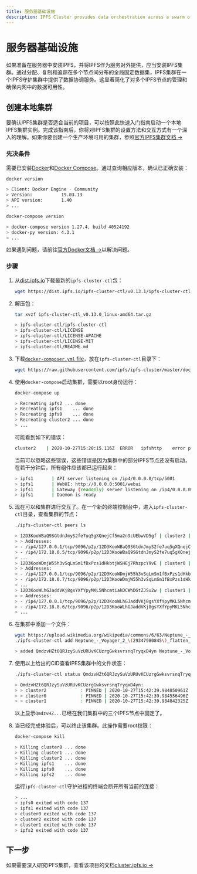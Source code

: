 ```yaml
---
title: 服务器基础设施
description: IPFS Cluster provides data orchestration across a swarm of IPFS daemons by allocating, replicating, and tracking a global pin-set distributed among multiple peers. Learn how to install it here.
---
```


# 服务器基础设施

如果准备在服务器中安装IPFS，并将IPFS作为服务对外提供，应当安装IPFS集群。通过分配、复制和追踪在多个节点间分布的全局固定数据集，IPFS集群在一个IPFS守护集群中提供了数据协调服务。这显著简化了对多个IPFS节点的管理和确保内网中的数据可用性。

## 创建本地集群

要确认IPFS集群是否适合当前的项目，可以按照此快速入门指南启动一个本地IPFS集群实例。完成该指南后，你将对IPFS集群的设置方法和交互方式有一个深入的理解。如果你要创建一个生产环境可用的集群，参照[官方IPFS集群文档 →](https://cluster.ipfs.io/)

### 先决条件

需要已安装[Docker](https://docs.docker.com/install/)和[Docker Compose](https://docs.docker.com/compose/install/)。通过查询相应版本，确认已正确安装：

```bash
docker version

> Client: Docker Engine - Community
> Version:           19.03.13
> API version:       1.40
> ...

docker-compose version

> docker-compose version 1.27.4, build 40524192
> docker-py version: 4.3.1
> ...
```

如果遇到问题，请前往[官方Docker文档 →](https://docs.docker.com/)以解决问题。

### 步骤

1. 从[dist.ipfs.io](https://dist.ipfs.io/#ipfs-cluster-ctl)下载最新的`ipfs-cluster-ctl`包：

    ```bash
    wget https://dist.ipfs.io/ipfs-cluster-ctl/v0.13.1/ipfs-cluster-ctl_v0.13.1_linux-amd64.tar.gz
    ```

1. 解压包：

   ```bash
   tar xvzf ipfs-cluster-ctl_v0.13.0_linux-amd64.tar.gz

   > ipfs-cluster-ctl/ipfs-cluster-ctl
   > ipfs-cluster-ctl/LICENSE
   > ipfs-cluster-ctl/LICENSE-APACHE
   > ipfs-cluster-ctl/LICENSE-MIT
   > ipfs-cluster-ctl/README.md
   ```

1. 下载[`docker-composer.yml` file](https://raw.githubusercontent.com/ipfs/ipfs-cluster/master/docker-compose.yml)，放在`ipfs-cluster-ctl`目录下：

   ```bash
   wget https://raw.githubusercontent.com/ipfs/ipfs-cluster/master/docker-compose.yml
   ```

1. 使用`docker-compose`启动集群，需要以root身份运行：

   ```bash
   docker-compose up

   > Recreating ipfs2 ... done
   > Recreating ipfs1    ... done
   > Recreating ipfs0    ... done
   > Recreating cluster2 ... done
   > ...
   ```

   可能看到如下的错误：

   ```bash
   cluster2    | 2020-10-27T15:20:15.116Z  ERROR   ipfshttp    error posting to IPFS:Post "http://172.18.0.2:5001/api/v0/pin/ls?type=recursive": dial tcp 172.18.0.2:5001: connect: connection refused
   ```

   当前可以忽略这些错误，这些错误是因为集群中的部分IPFS节点还没有启动，在若干分钟后，所有组件应该都已运行起来：

   ```bash
   > ipfs1       | API server listening on /ip4/0.0.0.0/tcp/5001
   > ipfs1       | WebUI: http://0.0.0.0:5001/webui
   > ipfs1       | Gateway (readonly) server listening on /ip4/0.0.0.0/tcp/8080
   > ipfs1       | Daemon is ready
   ```

1. 现在可以和集群进行交互了。在一个新的终端控制台中，进入`ipfs-cluster-ctl`目录，查看集群的节点：

    ```bash
    ./ipfs-cluster-ctl peers ls

    > 12D3KooWBaQ9SGtdnJmyS2fe7uq5gXQnejCf5ma2n9cUEbwVD5gf | cluster2 | Sees 2 other peers
    > > Addresses:
    > - /ip4/127.0.0.1/tcp/9096/p2p/12D3KooWBaQ9SGtdnJmyS2fe7uq5gXQnejCf5ma2n9cUEbwVD5gf
    > - /ip4/172.18.0.5/tcp/9096/p2p/12D3KooWBaQ9SGtdnJmyS2fe7uq5gXQnejCf5ma2n9cUEbwVD5gf
    > ...
    > 12D3KooWDmjW55h3vSqLmSm1fBxPzs1dHkbtjWSHEj7RhzpcY9vE | cluster0 | Sees 2 other peers
    > > Addresses:
    > - /ip4/127.0.0.1/tcp/9096/p2p/12D3KooWDmjW55h3vSqLmSm1fBxPzs1dHkbtjWSHEj7RhzpcY9vE
    > - /ip4/172.18.0.7/tcp/9096/p2p/12D3KooWDmjW55h3vSqLmSm1fBxPzs1dHkbtjWSHEj7RhzpcY9vE
    > ...
    > 12D3KooWLhGJaddVKj8gsYXfYpyMKL5NhcmtiakDCWhDGtZJSu2w | cluster1 | Sees 2 other peers
    > > Addresses:
    > - /ip4/127.0.0.1/tcp/9096/p2p/12D3KooWLhGJaddVKj8gsYXfYpyMKL5NhcmtiakDCWhDGtZJSu2w
    > - /ip4/172.18.0.6/tcp/9096/p2p/12D3KooWLhGJaddVKj8gsYXfYpyMKL5NhcmtiakDCWhDGtZJSu2w
    > ...
    ```

1. 在集群中添加一个文件：

   ```bash
   wget https://upload.wikimedia.org/wikipedia/commons/6/63/Neptune_-_Voyager_2_%2829347980845%29_flatten_crop.jpg
   ./ipfs-cluster-ctl add Neptune_-_Voyager_2_\(29347980845\)_flatten_crop.jpg

   > added QmdzvHZt6QRJzySuVzURUvKCUzrgGwksvrsnqTryqxD4yn Neptune_-_Voyager_2_(29347980845)_flatten_crop.jpg
   ```

1. 使用以上给出的CID查看IPFS集群中的文件状态：

   ```bash
   ./ipfs-cluster-ctl status QmdzvHZt6QRJzySuVzURUvKCUzrgGwksvrsnqTryqxD4yn

   > QmdzvHZt6QRJzySuVzURUvKCUzrgGwksvrsnqTryqxD4yn:
   > > cluster2             : PINNED | 2020-10-27T15:42:39.984850961Z
   > > cluster0             : PINNED | 2020-10-27T15:42:39.984556496Z
   > > cluster1             : PINNED | 2020-10-27T15:42:39.984842325Z
   ```

   以上显示`QmdzvHZ...`已经在我们集群中的三个IPFS节点中固定了。

1. 当已经完成体验后，可以终止该集群。此操作需要root权限：

   ```bash
   docker-compose kill

   > Killing cluster0 ... done
   > Killing cluster1 ... done
   > Killing cluster2 ... done
   > Killing ipfs1    ... done
   > Killing ipfs0    ... done
   > Killing ipfs2    ... done
   ```

   运行`ipfs-cluster-ctl`守护进程的终端会断开所有当前的连接：

   ```bash
   > ...
   > ipfs0 exited with code 137
   > ipfs1 exited with code 137
   > cluster0 exited with code 137
   > cluster2 exited with code 137
   > cluster1 exited with code 137
   > ipfs2 exited with code 137
   ```

## 下一步

如果需要深入研究IPFS集群，查看该项目的文档[cluster.ipfs.io →](https://cluster.ipfs.io/)
